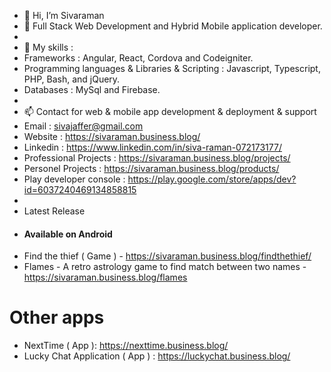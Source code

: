 - 👋 Hi, I’m Sivaraman
- 👀 Full Stack Web Development and Hybrid Mobile application developer.
- 
- 🌱 My skills :
- Frameworks : Angular, React, Cordova and Codeigniter.
- Programming languages & Libraries & Scripting : Javascript, Typescript, PHP, Bash, and jQuery.
- Databases : MySql and Firebase.
- 
- 📫 Contact for web & mobile app development & deployment & support
- Email : sivajaffer@gmail.com
- Website : https://sivaraman.business.blog/
- Linkedin : https://www.linkedin.com/in/siva-raman-072173177/
- Professional Projects : https://sivaraman.business.blog/projects/
- Personel Projects : https://sivaraman.business.blog/products/
- Play developer console : https://play.google.com/store/apps/dev?id=6037240469134858815
- 
- Latest Release
- #### Available on Android ####
- Find the thief ( Game ) - https://sivaraman.business.blog/findthethief/
- Flames - A retro astrology game to find match between two names - https://sivaraman.business.blog/flames

# Other apps
- NextTime ( App ): https://nexttime.business.blog/
- Lucky Chat Application ( App ) : https://luckychat.business.blog/
